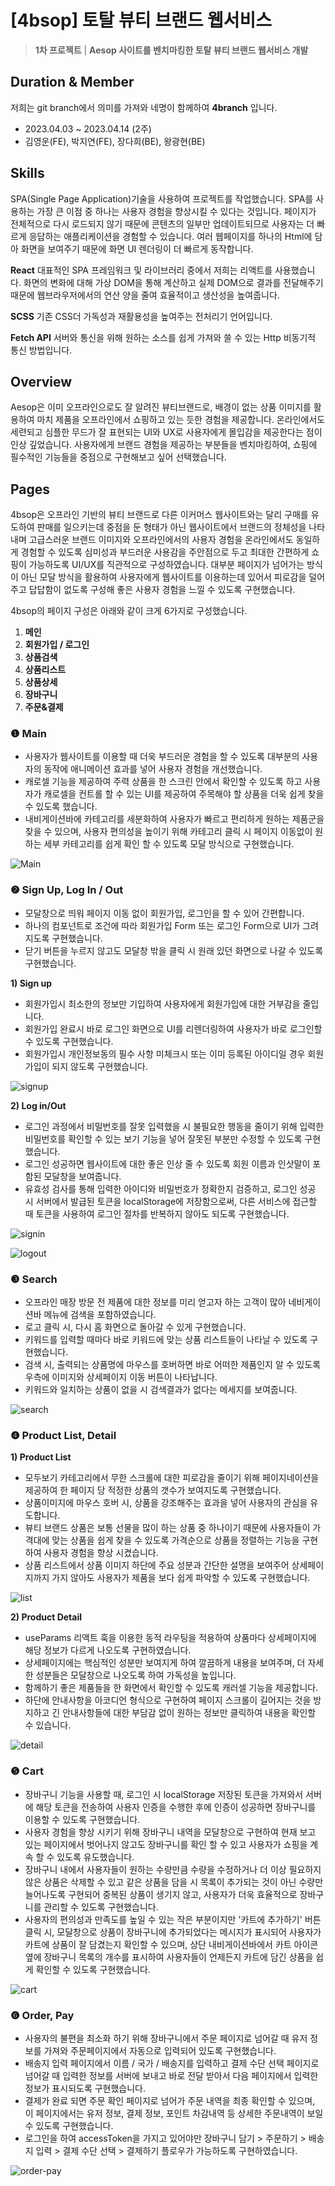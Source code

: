 # [4bsop] 토탈 뷰티 브랜드 웹서비스

> **1차 프로젝트** | **Aesop 사이트를 벤치마킹한 토탈 뷰티 브랜드 웹서비스 개발**
> 

## Duration & Member

저희는 git branch에서 의미를 가져와 네명이 함께하여 **4branch** 입니다.

- 2023.04.03 ~ 2023.04.14 (2주)
- 김영운(FE), 박지연(FE), 장다희(BE), 왕광현(BE)

## Skills
SPA(Single Page Application)기술을 사용하여 프로젝트를 작업했습니다.
SPA를 사용하는 가장 큰 이점 중 하나는 사용자 경험을 향상시킬 수 있다는 것입니다.
페이지가 전체적으로 다시 로드되지 않기 때문에 콘텐츠의 일부만 업데이트되므로 사용자는 더 빠르게 응답하는 애플리케이션을 경험할 수 있습니다.
여러 웹페이지를 하나의 Html에 담아 화면을 보여주기 때문에 화면 UI 렌더링이 더 빠르게 동작합니다.

**React**
대표적인 SPA 프레임워크 및 라이브러리 중에서 저희는 리액트를 사용했습니다.
화면의 변화에 대해 가상 DOM을 통해 계산하고 실제 DOM으로 결과를 전달해주기 때문에
웹브라우저에서의 연산 양을 줄여 효율적이고 생산성을 높여줍니다.

**SCSS**
기존 CSS더 가독성과 재활용성을 높여주는 전처리기 언어입니다.

**Fetch API**
서버와 통신을 위해 원하는 소스를 쉽게 가져와 쓸 수 있는 Http 비동기적 통신 방법입니다.


## Overview
Aesop은 이미 오프라인으로도 잘 알려진 뷰티브랜드로, 배경이 없는 상품 이미지를 활용하여 마치 제품을 오프라인에서 쇼핑하고 있는 듯한 경험을 제공합니다. 
온라인에서도 세련되고 심플한 무드가 잘 표현되는 UI와 UX로 사용자에게 몰입감을 제공한다는 점이 인상 깊었습니다. 
사용자에게 브랜드 경험을 제공하는 부분들을 벤치마킹하여, 쇼핑에 필수적인 기능들을 중점으로 구현해보고 싶어 선택했습니다.


## Pages
4bsop은 오프라인 기반의 뷰티 브랜드로 다른 이커머스 웹사이트와는 달리 구매를 유도하여 판매를 일으키는데 중점을 둔 형태가 아닌 웹사이트에서 브랜드의 정체성을 나타내며 고급스러운 브랜드 이미지와 오프라인에서의 사용자 경험을 온라인에서도 동일하게 경험할 수 있도록 심미성과 부드러운 사용감을 주안점으로 두고 최대한 간편하게 쇼핑이 가능하도록 UI/UX를 직관적으로 구성하였습니다. 대부분 페이지가 넘어가는 방식이 아닌 모달 방식을 활용하여 사용자에게 웹사이트를 이용하는데 있어서 피로감을 덜어주고 답답함이 없도록 구성해 좋은 사용자 경험을 느낄 수 있도록 구현했습니다.

4bsop의 페이지 구성은 아래와 같이 크게 6가지로 구성했습니다.

1. **메인** 
2. **회원가입 / 로그인**
3. **상품검색** 
4. **상품리스트**
5. **상품상세**
6. **장바구니**
7. **주문&결제**



### ❶ Main

- 사용자가 웹사이트를 이용할 때 더욱 부드러운 경험을 할 수 있도록 대부분의 사용자의 동작에 애니메이션 효과를 넣어 사용자 경험을 개선했습니다.
- 캐로셀 기능을 제공하여 주력 상품을 한 스크린 안에서 확인할 수 있도록 하고 사용자가 캐로셀을 컨트롤 할 수 있는 UI를 제공하여 주목해야 할 상품을 더욱 쉽게 찾을 수 있도록 했습니다.
- 내비게이션바에 카테고리를 세분화하여 사용자가 빠르고 편리하게 원하는 제품군을 찾을 수 있으며, 사용자 편의성을 높이기 위해 카테고리 클릭 시 페이지 이동없이 원하는 세부 카테고리를 쉽게 확인 할 수 있도록 모달 방식으로 구현했습니다.

![Main](https://user-images.githubusercontent.com/124162355/232384363-efaefc32-6e11-4fb4-910c-5141d0147730.gif)



### ❷ Sign Up, Log In / Out

- 모달창으로 띄워 페이지 이동 없이 회원가입, 로그인을 할 수 있어 간편합니다.
- 하나의 컴포넌트로 조건에 따라 회원가입 Form 또는 로그인 Form으로 UI가 그려지도록 구현했습니다.
- 닫기 버튼을 누르지 않고도 모달창 밖을 클릭 시 원래 있던 화면으로 나갈 수 있도록 구현했습니다.

**1) Sign up**

- 회원가입시 최소한의 정보만 기입하여 사용자에게 회원가입에 대한 거부감을 줄입니다.
- 회원가입 완료시 바로 로그인 화면으로 UI를 리렌더링하여 사용자가 바로 로그인할 수 있도록 구현했습니다.
- 회원가입시 개인정보동의 필수 사항 미체크시 또는 이미 등록된 아이디일 경우 회원가입이 되지 않도록 구현했습니다.

![signup](https://user-images.githubusercontent.com/124162355/232261372-fb3a5480-5bc3-4b73-b674-bfd9e9042c3c.gif)


**2) Log in/Out**

- 로그인 과정에서 비밀번호를 잘못 입력했을 시 불필요한 행동을 줄이기 위해 입력한 비밀번호를 확인할 수 있는 보기 기능을 넣어 잘못된 부분만 수정할 수 있도록 구현했습니다.
- 로그인 성공하면 웹사이트에 대한 좋은 인상 줄 수 있도록 회원 이름과 인삿말이 포함된 모달창을 보여줍니다.
- 유효성 검사를 통해 입력한 아이디와 비밀번호가 정확한지 검증하고, 로그인 성공 시 서버에서 발급된 토큰을 localStorage에 저장함으로써, 다른 서비스에 접근할 때 토큰을 사용하여 로그인 절차를 반복하지 않아도 되도록 구현했습니다.

![signin](https://user-images.githubusercontent.com/124162355/232383753-f1813a20-ceb9-4521-89f2-a77fe51d5096.gif)

![logout](https://user-images.githubusercontent.com/124162355/232384482-64a06326-dcc0-435f-8d73-7018fb651a1d.gif)



### ❸ Search

- 오프라인 매장 방문 전 제품에 대한 정보를 미리 얻고자 하는 고객이 많아 네비게이션바 메뉴에 검색을 포함하였습니다.
- 로고 클릭 시, 다시 홈 화면으로 돌아갈 수 있게 구현했습니다.
- 키워드를 입력할 때마다 바로 키워드에 맞는 상품 리스트들이 나타날 수 있도록 구현했습니다.
- 검색 시, 출력되는 상품명에 마우스를 호버하면 바로 어떠한 제품인지 알 수 있도록 우측에 이미지와 상세페이지 이동 버튼이 나타납니다.
- 키워드와 일치하는 상품이 없을 시 검색결과가 없다는 메세지를 보여줍니다.

![search](https://user-images.githubusercontent.com/124162355/232383881-18c66092-2186-4793-9496-390931b346e3.gif)



### ❹ Product List, Detail

**1) Product List**

- 모두보기 카테고리에서 무한 스크롤에 대한 피로감을 줄이기 위해 페이지네이션을 제공하여 한 페이지 당 적정한 상품의 갯수가 보여지도록 구현했습니다.
- 상품이미지에 마우스 호버 시, 상품을 강조해주는 효과을 넣어 사용자의 관심을 유도합니다.
- 뷰티 브랜드 상품은 보통 선물을 많이 하는 상품 중 하나이기 때문에 사용자들이 가격대에 맞는 상품을 쉽게 찾을 수 있도록 가격순으로 상품을 정렬하는 기능을 구현하여 사용자 경험을 향상 시켰습니다.
- 상품 리스트에서 상품 이미지 하단에 주요 성분과 간단한 설명을 보여주어 상세페이지까지 가지 않아도 사용자가 제품을 보다 쉽게 파악할 수 있도록 구현했습니다.

![list](https://user-images.githubusercontent.com/124162355/232386671-1d8e6345-3d28-48c8-bc05-94febb928805.gif)


**2) Product Detail**

- useParams 리액트 훅을 이용한 동적 라우팅을 적용하여 상품마다 상세페이지에 해당 정보가 다르게 나오도록 구현하였습니다.
- 상세페이지에는 핵심적인 성분만 보여지게 하여 깔끔하게 내용을 보여주며, 더 자세한 성분들은 모달창으로 나오도록 하여 가독성을 높입니다.
- 함께하기 좋은 제품들을 한 화면에서 확인할 수 있도록 캐러셀 기능을 제공합니다.
- 하단에 안내사항을 아코디언 형식으로 구현하여 페이지 스크롤이 길어지는 것을 방지하고 긴 안내사항들에 대한 부담감 없이 원하는 정보만 클릭하여 내용을 확인할 수 있습니다.

![detail](https://user-images.githubusercontent.com/124162355/232261741-c927b842-18c6-4e86-b211-d2341b548471.gif)



### ❺ Cart

- 장바구니 기능을 사용할 때, 로그인 시 localStorage 저장된 토큰을 가져와서 서버에 해당 토큰을 전송하여 사용자 인증을 수행한 후에 인증이 성공하면 장바구니를 이용할 수 있도록 구현했습니다.
- 사용자 경험을 향상 시키기 위해 장바구니 내역을 모달창으로 구현하여 현재 보고 있는 페이지에서 벗어나지 않고도 장바구니를 확인 할 수 있고 사용자가 쇼핑을 계속 할 수 있도록 유도했습니다.
- 장바구니 내에서 사용자들이 원하는 수량만큼 수량을 수정하거나 더 이상 필요하지 않은 상품은 삭제할 수 있고 같은 상품을 담을 시 목록이 추가되는 것이 아닌 수량만 늘어나도록 구현되어 중복된 상품이 생기지 않고, 사용자가 더욱 효율적으로 장바구니를 관리할 수 있도록 구현했습니다.
- 사용자의 편의성과 만족도를 높일 수 있는 작은 부분이지만 '카트에 추가하기' 버튼 클릭 시, 모달창으로 상품이 장바구니에 추가되었다는 메시지가 표시되어 사용자가 카트에 상품이 잘 담겼는지 확인할 수 있으며, 상단 내비게이션바에서 카트 아이콘 옆에 장바구니 목록의 개수를 표시하여 사용자들이 언제든지 카트에 담긴 상품을 쉽게 확인할 수 있도록 구현했습니다.

![cart](https://user-images.githubusercontent.com/124162355/232394175-fbe6a4ec-8993-46df-9690-fc6edf510388.gif)



### ❻ Order, Pay

- 사용자의 불편을 최소화 하기 위해 장바구니에서 주문 페이지로 넘어갈 때 유저 정보를 가져와 주문페이지에서 자동으로 입력되어 있도록 구현했습니다.
- 배송지 입력 페이지에서 이름 / 국가 / 배송지를 입력하고 결제 수단 선택 페이지로 넘어갈 때 입력한 정보를 서버에 보내고 바로 전달 받아서 다음 페이지에서 입력한 정보가 표시되도록 구현했습니다.
- 결제가 완료 되면 주문 확인 페이지로 넘어가 주문 내역을 최종 확인할 수 있으며, 이 페이지에서는 유저 정보, 결제 정보, 포인트 차감내역 등 상세한 주문내역이 보일 수 있도록 구현했습니다.
- 로그인을 하여 accessToken을 가지고 있어야만 장바구니 담기 > 주문하기 > 배송지 입력 > 결제 수단 선택 > 결제하기 플로우가 가능하도록 구현하였습니다.

![order-pay](https://user-images.githubusercontent.com/124162355/232402194-fecaa037-0dab-4e18-8b5f-f699a2447b3b.gif)

